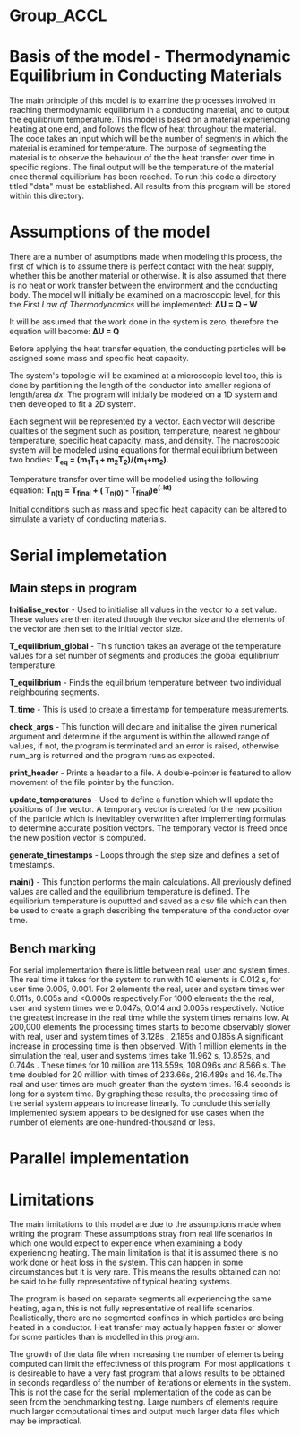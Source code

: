# Group_ACCL
# Basis of the model - Thermodynamic Equilibrium in Conducting Materials
The main principle of this model is to examine the processes involved in reaching thermodynamic equilibrium in a conducting material, and to output the equilibrium temperature. This model is based on a material experiencing heating at one end, and follows the flow of heat throughout the material. The code takes an input which will be the number of segments in which the material is examined for temperature. The purpose of segmenting the material is to observe the behaviour of the the heat transfer over time in specific regions. The final output will be the temperature of the material once thermal equilibrium has been reached. To run this code a directory titled "data" must be established. All results from this program will be stored within this directory.
# Assumptions of the model
There are a number of asumptions made when modeling this process, the first of which is to assume there is perfect contact with the heat supply, whether this be another material or otherwise. It is also assumed that there is no heat or work transfer between the environment and the conducting body. 
The model will initially be examined on a macroscopic level, for this the _First Law of Thermodynamics_ will be implemented: **ΔU = Q – W** 

It will be assumed that the work done in the system is zero, therefore the equation will become: **ΔU = Q**

Before applying the heat transfer equation, the conducting particles will be assigned some mass and specific heat capacity.

The system's topologie will be examined at a microscopic level too, this is done by partitioning the length of the conductor into smaller regions of length/area _dx_. The program will initially be modeled on a 1D system and then developed to fit a 2D system. 

Each segment will be represented by a vector. Each vector will describe qualties of the segment such as position, temperature, nearest neighbour temperature, specific heat capacity, mass, and density. The macroscopic system will be modeled using equations for thermal equilibrium between two bodies:
 **T<sub>eq</sub> = (m<sub>1</sub>T<sub>1</sub> + m<sub>2</sub>T<sub>2</sub>)/(m<sub>1</sub>+m<sub>2</sub>).**   

 Temperature transfer over time will be modelled using the following equation:
**T<sub>n(t)</sub> = T<sub>final</sub> + ( T<sub>n(0)</sub> - T<sub>final</sub>)e<sup>(-kt)</sup>**

Initial conditions such as mass and specific heat capacity can be altered to simulate a variety of conducting materials.

# Serial implemetation 
## Main steps in program 

**Initialise_vector** - Used to initialise all values in the vector to a set value. These values are then iterated through the vector size and the elements of the vector are then set to the initial vector size. 

**T_equilibrium_global** - This function takes an average of the temperature values for a set number of segments and produces the global equilibrium temperature. 

**T_equilibrium** - Finds the equilibrium temperature between two individual neighbouring segments.

**T_time** - This is used to create a timestamp for temperature measurements.

**check_args** - This function will declare and initialise the given numerical argument and determine if the argument is within the allowed range of values, if not, the program is terminated and an error is raised, otherwise num_arg is returned and the program runs as expected.

**print_header** - Prints a header to a file. A double-pointer is featured to allow movement of the file pointer by the function.

**update_temperatures** -  Used to define a function which will update the positions of the vector. A temporary vector is created for the new position of the particle which is inevitabley overwritten after implementing formulas to determine accurate position vectors. The temporary vector is freed once the new position vector is computed.

**generate_timestamps** - Loops through the step size and defines a set of timestamps.

**main()** - This function performs the main calculations. All previously defined values are called and the equilibrium temperature is defined. The equilibrium temperature is ouputted and saved as a csv file which can then be used to create a graph describing the temperature of the conductor over time.

## Bench marking
For serial implementation there is little between real, user and system times. The real time it takes for the system to run with 10 elements is 0.012 s, for user time 0.005, 0.001. For 2 elements the real, user and system times wer 0.011s, 0.005s and <0.000s respectively.For 1000 elements the the real, user and system times were 0.047s, 0.014 and 0.005s respectively. Notice the greatest increase in the real time while the system times remains low. At 200,000 elements the processing times starts to become observably slower with real, user and system times of 3.128s , 2.185s and 0.185s.A significant increase in processing time is then observed. With 1 million elements in the simulation the real, user and systems times take 11.962 s, 10.852s, and 0.744s . These times for 10 million are 118.559s, 108.096s and 8.566 s. The time doubled for 20 million with times of 233.66s, 216.489s and 16.4s.The real and user times are much greater than the system times. 16.4 seconds is long for a system time. By graphing these results, the processing time of the serial system appears to increase linearly. To conclude this serially implemented system appears to be designed for use cases when the number of elements are one-hundred-thousand or less.

# Parallel implementation
# Limitations
The main limitations to this model are due to the assumptions made when writing the program These assumptions stray from real life scenarios in which one would expect to experience when examining a body experiencing heating. The main limitation is that it is assumed there is no work done or heat loss in the system. This can happen in some circumstances but it is very rare. This means the results obtained can not be said to be fully representative of typical heating systems. 

The program is based on separate segments all experiencing the same heating, again, this is not fully representative of real life scenarios. Realistically, there are no segmented confines in which particles are being heated in a conductor. Heat transfer may actually happen faster or slower for some particles than is modelled in this program. 

The growth of the data file when increasing the number of elements being computed can limit the effectivness of this program. For most applications it is desireable to have a very fast program that allows results to be obtained in seconds regardless of the number of iterations or elements in the system. This is not the case for the serial implementation of the code as can be seen from the benchmarking testing. Large numbers of elements require much larger computational times and output much larger data files which may be impractical.
